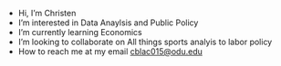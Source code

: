 - Hi, I’m Christen
- I’m interested in Data Anaylsis and Public Policy
- I’m currently learning Economics
- I’m looking to collaborate on All things sports analyis to labor policy
- How to reach me at my email cblac015@odu.edu
  

<!---
thesouplovers/thesouplovers is a ✨ special ✨ repository because its `README.md` (this file) appears on your GitHub profile.
You can click the Preview link to take a look at your changes.
--->
